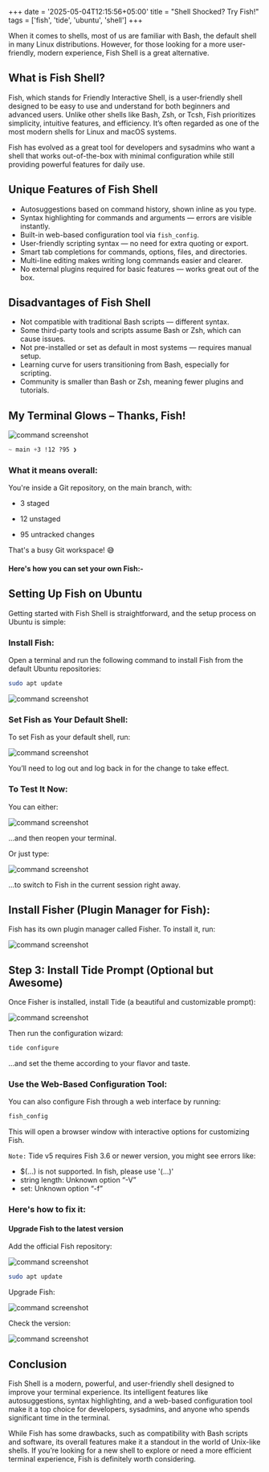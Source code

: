 +++
date = '2025-05-04T12:15:56+05:00'
title = "Shell Shocked? Try Fish!"
tags = ['fish', 'tide', 'ubuntu', 'shell']
+++

When it comes to shells, most of us are familiar with Bash, the default shell in many Linux distributions. However, for those looking for a more user-friendly, modern experience, Fish Shell is a great alternative. 

## What is Fish Shell?

Fish, which stands for Friendly Interactive Shell, is a user-friendly shell designed to be easy to use and understand for both beginners and advanced users. Unlike other shells like Bash, Zsh, or Tcsh, Fish prioritizes simplicity, intuitive features, and efficiency. It’s often regarded as one of the most modern shells for Linux and macOS systems.

Fish has evolved as a great tool for developers and sysadmins who want a shell that works out-of-the-box with minimal configuration while still providing powerful features for daily use.

## Unique Features of Fish Shell

- Autosuggestions based on command history, shown inline as you type.
- Syntax highlighting for commands and arguments — errors are visible instantly.
- Built-in web-based configuration tool via `fish_config`.
- User-friendly scripting syntax — no need for extra quoting or export.
- Smart tab completions for commands, options, files, and directories.
- Multi-line editing makes writing long commands easier and clearer.
- No external plugins required for basic features — works great out of the box.

##  Disadvantages of Fish Shell

- Not compatible with traditional Bash scripts — different syntax.
- Some third-party tools and scripts assume Bash or Zsh, which can cause issues.
- Not pre-installed or set as default in most systems — requires manual setup.
- Learning curve for users transitioning from Bash, especially for scripting.
- Community is smaller than Bash or Zsh, meaning fewer plugins and tutorials.

##  My Terminal Glows – Thanks, Fish!

![command screenshot](/fish/s.png)
```css
~ main +3 !12 ?95 ❯
```
### What it means overall:
You're inside a Git repository, on the main branch, with:

- 3 staged

- 12 unstaged

- 95 untracked changes

That's a busy Git workspace! 😅

#### Here's how you can set your own Fish:-

## Setting Up Fish on Ubuntu

Getting started with Fish Shell is straightforward, and the setup process on Ubuntu is simple:

### Install Fish:
Open a terminal and run the following command to install Fish from the default Ubuntu repositories:

```bash
sudo apt update
```

![command screenshot](/fish/s1.png)



### Set Fish as Your Default Shell:
To set Fish as your default shell, run:

![command screenshot](/fish/s2.png)

You’ll need to log out and log back in for the change to take effect.

### To Test It Now:
You can either:

![command screenshot](/fish/s4.png)

...and then reopen your terminal.

Or just type:

![command screenshot](/fish/s3.png)

...to switch to Fish in the current session right away.

## Install Fisher (Plugin Manager for Fish):
Fish has its own plugin manager called Fisher. To install it, run:

![command screenshot](/fish/s5.png)

## Step 3: Install Tide Prompt (Optional but Awesome)
Once Fisher is installed, install Tide (a beautiful and customizable prompt):

![command screenshot](/fish/s6.png)

Then run the configuration wizard:
```bash
tide configure
```
...and set the theme according to your flavor and taste.

### Use the Web-Based Configuration Tool:
You can also configure Fish through a web interface by running:

``` bash
fish_config
```
This will open a browser window with interactive options for customizing Fish.

`Note:` Tide v5 requires Fish 3.6 or newer version, you might see errors like:

- $(...) is not supported. In fish, please use '(...)'
- string length: Unknown option “-V”
- set: Unknown option “-f”

### Here's how to fix it:
#### Upgrade Fish to the latest version
Add the official Fish repository:

![command screenshot](/fish/sb.png)

```bash
sudo apt update
```

Upgrade Fish:

![command screenshot](/fish/s1.png)

Check the version:

![command screenshot](/fish/sc.png)

## Conclusion
Fish Shell is a modern, powerful, and user-friendly shell designed to improve your terminal experience. Its intelligent features like autosuggestions, syntax highlighting, and a web-based configuration tool make it a top choice for developers, sysadmins, and anyone who spends significant time in the terminal.

While Fish has some drawbacks, such as compatibility with Bash scripts and software, its overall features make it a standout in the world of Unix-like shells. If you’re looking for a new shell to explore or need a more efficient terminal experience, Fish is definitely worth considering.